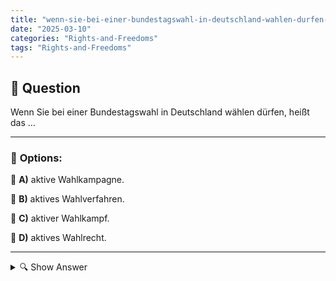 ```yaml
---
title: "wenn-sie-bei-einer-bundestagswahl-in-deutschland-wahlen-durfen-heißt-das-…"
date: "2025-03-10"
categories: "Rights-and-Freedoms"
tags: "Rights-and-Freedoms"
---
```


## 📌 **Question**

Wenn Sie bei einer Bundestagswahl in Deutschland wählen dürfen, heißt das …



---

### 📝 **Options:**

🔘 **A)** aktive Wahlkampagne.

🔘 **B)** aktives Wahlverfahren.

🔘 **C)** aktiver Wahlkampf.

🔘 **D)** aktives Wahlrecht.

---

<details>
  <summary>🔍 Show Answer</summary>

  <p>
💡  <b>Correct Answer:</b>  d
  </p>
  <p>
    📖<b>Explanation:</b>
    Bei Bundestagswahlen in Deutschland üben wahlberechtigte Bürgerinnen und Bürger ihr demokratisches Recht aus, Vertreter ins Parlament zu wählen. Dieses Recht wird als „aktives Wahlrecht“ bezeichnet und ermöglicht es den Bürgern, an der politischen Meinungsbildung und Entscheidungsfindung teilzunehmen. Im Gegensatz dazu stehen Begriffe wie Wahlkampagne (die Kampagne der Parteien), Wahlverfahren (der Ablauf der Wahl) und Wahlkampf (die Auseinandersetzung der Parteien vor der Wahl). Das aktive Wahlrecht ist grundlegend für die Demokratie und die repräsentative Regierungsführung in Deutschland.
  </p>
</details>
